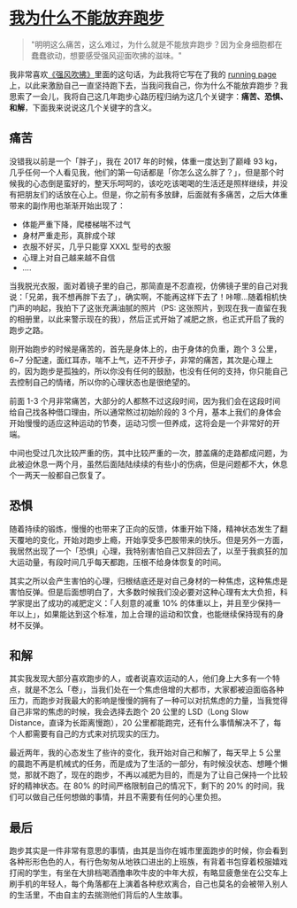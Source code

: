 # [我为什么不能放弃跑步](https://github.com/superleeyom/blog/issues/48)


> "明明这么痛苦，这么难过，为什么就是不能放弃跑步？因为全身细胞都在蠢蠢欲动，想要感受强风迎面吹拂的滋味。"

我非常喜欢[《强风吹拂》](https://book.douban.com/subject/26210487/)里面的这句话，为此我将它写在了我的 [running page](https://running.leeyom.top/) 上，以此来激励自己一直坚持跑下去，当我问我自己，你为什么不能放弃跑步？我思索了一会儿，我将自己这几年跑步心路历程归纳为这几个关键字：**痛苦、恐惧、和解**，下面我来说说这几个关键字的含义。

## 痛苦

没错我以前是一个「胖子」，我在 2017 年的时候，体重一度达到了巅峰 93 kg，几乎任何一个人看见我，他们的第一句话都是「你怎么这么胖了？」，但是那个时候我的心态倒是蛮好的，整天乐呵呵的，该吃吃该喝喝的生活还是照样继续，并没有把朋友们的话放在心上。但是，你之前有多放肆，后面就有多痛苦，之后大体重带来的副作用也渐渐开始出现了：

- 体能严重下降，爬楼梯喘不过气
- 身材严重走形，真胖成个球
- 衣服不好买，几乎只能穿 XXXL 型号的衣服
- 心理上对自己越来越不自信
- ....

当我脱光衣服，面对着镜子里的自己，那简直是不忍直视，仿佛镜子里的自己对我说：「兄弟，我不想再胖下去了」，确实啊，不能再这样下去了！咔嚓...随着相机快门声的响起，我拍下了这张充满油腻的照片（PS: 这张照片，到现在我一直留在我的相册里，以此来警示现在的我），然后正式开始了减肥之旅，也正式开启了我的跑步之路。

刚开始跑步的时候是痛苦的，首先是身体上的，由于身体的负重，跑个 3 公里，6~7 分配速，面红耳赤，喘不上气，迈不开步子，非常的痛苦，其次是心理上的，因为跑步是孤独的，所以你没有任何的鼓励，也没有任何的支持，你只能自己去控制自己的情绪，所以你的心理状态也是很绝望的。

前面 1-3 个月非常痛苦，大部分的人都熬不过这段时间，因为我们会在这段时间给自己找各种借口理由，所以通常熬过初始阶段的 3 个月，基本上我们的身体会开始慢慢的适应这种运动的节奏，运动习惯一但养成，这将会是一个非常好的开端。

中间也受过几次比较严重的伤，其中比较严重的一次，膝盖痛的走路都成问题，为此被迫休息一两个月，虽然后面陆陆续续的有些小的伤病，但是问题都不大，休息个一两天一般都自己恢复了。

## 恐惧

随着持续的锻炼，慢慢的也带来了正向的反馈，体重开始下降，精神状态发生了翻天覆地的变化，开始对跑步上瘾，开始享受多巴胺带来的快乐。但是另外一方面，我居然出现了一个「恐惧」心理，我特别害怕自己又胖回去了，以至于我疯狂的加大运动量，有段时间几乎每天都跑，压根不给身体恢复的时间。

其实之所以会产生害怕的心理，归根结底还是对自己身材的一种焦虑，这种焦虑是害怕反弹。但是后面想明白了，大多数时候我们没必要对这种心理有太大负担，科学家提出了成功的减肥定义：「人刻意的减重 10% 的体重以上，并且至少保持一年以上」，如果能达到这个标准，加上合理的运动和饮食，也能继续保持现有的身材不反弹。

## 和解

其实我发现大部分喜欢跑步的人，或者说喜欢运动的人，他们身上大多有一个特点，就是不怎么「卷」，当我们处在一个焦虑倍增的大都市，大家都被迫面临各种压力，而跑步对我最大的影响是慢慢的拥有了一种可以对抗焦虑的力量，当我觉得自己非常的焦虑的时候，我会选择去跑个 20 公里的 LSD（Long Slow Distance，直译为长距离慢跑），20 公里都能跑完，还有什么事情解决不了，每个人都需要有自己的方式来对抗现实的压力。

最近两年，我的心态发生了些许的变化，我开始对自己和解了，每天早上 5 公里的晨跑不再是机械式的任务，而是成为了生活的一部分，有时候没状态、想睡个懒觉，那就不跑了，现在的跑步，不再以减肥为目的，而是为了让自己保持一个比较好的精神状态。在 80% 的时间严格限制自己的情况下，剩下的 20% 的时间，我们可以做自己任何想做的事情，并且不需要有任何的心里负担。

## 最后

跑步其实是一件非常有意思的事情，由其是当你在城市里面跑步的时候，你会看到各种形形色色的人，有行色匆匆从地铁口进出的上班族，有背着书包穿着校服嬉戏打闹的学生，有坐在大排档喝酒撸串吹牛皮的中年大叔，有略显疲惫坐在公交车上刷手机的年轻人，每个角落都在上演着各种悲欢离合，自己也莫名的会被带入别人的生活里，不由自主的去揣测他们背后的人生故事。
